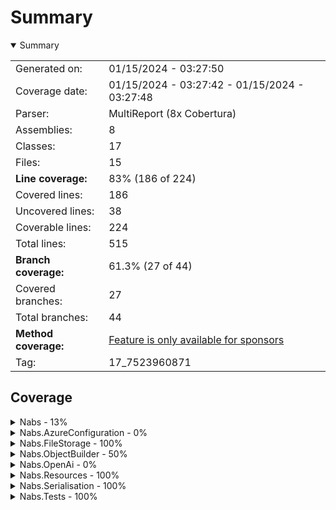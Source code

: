 # Summary
<details open><summary>Summary</summary>

|||
|:---|:---|
| Generated on: | 01/15/2024 - 03:27:50 |
| Coverage date: | 01/15/2024 - 03:27:42 - 01/15/2024 - 03:27:48 |
| Parser: | MultiReport (8x Cobertura) |
| Assemblies: | 8 |
| Classes: | 17 |
| Files: | 15 |
| **Line coverage:** | 83% (186 of 224) |
| Covered lines: | 186 |
| Uncovered lines: | 38 |
| Coverable lines: | 224 |
| Total lines: | 515 |
| **Branch coverage:** | 61.3% (27 of 44) |
| Covered branches: | 27 |
| Total branches: | 44 |
| **Method coverage:** | [Feature is only available for sponsors](https://reportgenerator.io/pro) |
| Tag: | 17_7523960871 |

</details>

## Coverage
<details><summary>Nabs - 13%</summary>

|**Name**|**Line**|**Branch**|
|:---|---:|---:|
|**Nabs**|**13%**|**20%**|
|Nabs.ReflectionExtensions|10%|14.2%|
|Nabs.StringExtensions|33.3%|33.3%|

</details>
<details><summary>Nabs.AzureConfiguration - 0%</summary>

|**Name**|**Line**|**Branch**|
|:---|---:|---:|
|**Nabs.AzureConfiguration**|**0%**|****|
|Nabs.AzureConfiguration.DependencyInversionExtensions|0%||

</details>
<details><summary>Nabs.FileStorage - 100%</summary>

|**Name**|**Line**|**Branch**|
|:---|---:|---:|
|**Nabs.FileStorage**|**100%**|****|
|Nabs.FileStorage.FileResponse|100%||

</details>
<details><summary>Nabs.ObjectBuilder - 50%</summary>

|**Name**|**Line**|**Branch**|
|:---|---:|---:|
|**Nabs.ObjectBuilder**|**50%**|****|
|Nabs.ObjectBuilder.PersistentEntityModel|100%||
|Nabs.ObjectBuilder.PersistentEntityProperty`1|0%||

</details>
<details><summary>Nabs.OpenAi - 0%</summary>

|**Name**|**Line**|**Branch**|
|:---|---:|---:|
|**Nabs.OpenAi**|**0%**|****|
|Nabs.OpenAi.OpenAiApiClient|0%||
|Nabs.OpenAi.OpenAiApiClientSettings|0%||

</details>
<details><summary>Nabs.Resources - 100%</summary>

|**Name**|**Line**|**Branch**|
|:---|---:|---:|
|**Nabs.Resources**|**100%**|**100%**|
|Nabs.Resources.EmbeddedResourceLoader|100%|100%|
|Nabs.Resources.ResourceInfo|100%||

</details>
<details><summary>Nabs.Serialisation - 100%</summary>

|**Name**|**Line**|**Branch**|
|:---|---:|---:|
|**Nabs.Serialisation**|**100%**|**100%**|
|Nabs.Serialisation.GlobalSettings|100%|100%|

</details>
<details><summary>Nabs.Tests - 100%</summary>

|**Name**|**Line**|**Branch**|
|:---|---:|---:|
|**Nabs.Tests**|**100%**|**90%**|
|Nabs.Tests.Fixtures.ConfigurationTestFixtureBase|100%||
|Nabs.Tests.Fixtures.SimpleTestFixture|100%||
|Nabs.Tests.Fixtures.TestFixtureBase|100%|50%|
|Nabs.Tests.FixtureTestBase`1|100%||
|Nabs.Tests.LoadEnumerableFromJsonDataAttribute`1|100%|100%|
|Nabs.Tests.LoadFromCsvDataAttribute`1|100%|100%|

</details>
